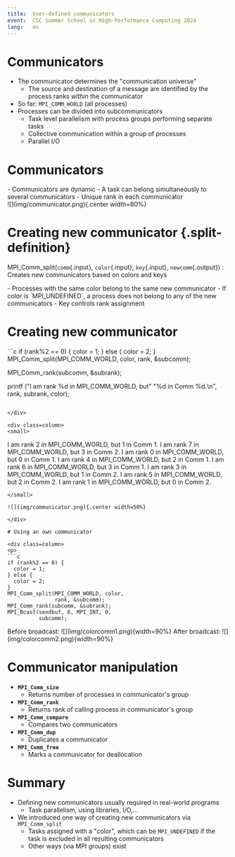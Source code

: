 ```yaml
---
title:  User-defined communicators
event:  CSC Summer School in High-Performance Computing 2024
lang:   en
---
```


# Communicators

- The communicator determines the "communication universe"
    - The source and destination of a message are identified by the process ranks
      *within* the communicator
- So far: `MPI_COMM_WORLD` (all processes)
- Processes can be divided into subcommunicators
    - Task level parallelism with process groups performing separate tasks
    - Collective communication within a group of processes
    - Parallel I/O

# Communicators

<div class="column">
- Communicators are dynamic
- A task can belong simultaneously to several communicators
    - Unique rank in each communicator
</div>
<div class="column">
![](img/communicator.png){.center width=80%}
</div>


# Creating new communicator {.split-definition}

MPI_Comm_split(`comm`{.input}, `color`{.input}, `key`{.input}, `newcomm`{.output})
: Creates new communicators based on colors and keys

<p>
- Processes with the same color belong to the same new communicator
  - If color is `MPI_UNDEFINED`, a process does not belong to any of the new communicators
- Key controls rank assignment

# Creating new communicator

<div class=column>
```c
if (rank%2 == 0) {
    color = 1;
} else {
    color = 2;
}
MPI_Comm_split(MPI_COMM_WORLD, color,
    rank, &subcomm);

MPI_Comm_rank(subcomm, &subrank);

printf ("I am rank %d in MPI_COMM_WORLD, but"
    "%d in Comm %d.\n", rank, subrank,
    color);
```

</div>

<div class=column>
<small>
```
I am rank 2 in MPI_COMM_WORLD, but 1 in Comm 1.
I am rank 7 in MPI_COMM_WORLD, but 3 in Comm 2.
I am rank 0 in MPI_COMM_WORLD, but 0 in Comm 1.
I am rank 4 in MPI_COMM_WORLD, but 2 in Comm 1.
I am rank 6 in MPI_COMM_WORLD, but 3 in Comm 1.
I am rank 3 in MPI_COMM_WORLD, but 1 in Comm 2.
I am rank 5 in MPI_COMM_WORLD, but 2 in Comm 2.
I am rank 1 in MPI_COMM_WORLD, but 0 in Comm 2.
```
</small>

![](img/communicator.png){.center width=50%}

</div>

# Using an own communicator

<div class=column>
<p>
```c
if (rank%2 == 0) {
  color = 1;
} else {
  color = 2;
}
MPI_Comm_split(MPI_COMM_WORLD, color,
               rank, &subcomm);
MPI_Comm_rank(subcomm, &subrank);
MPI_Bcast(sendbuf, 8, MPI_INT, 0,
          subcomm);
```
</div>
<div class=column>
Before broadcast:
![](img/colorcomm1.png){width=90%}
After broadcast:
![](img/colorcomm2.png){width=90%}
</div>

# Communicator manipulation

- **`MPI_Comm_size`**
    - Returns number of processes in communicator's group
- **`MPI_Comm_rank`**
    - Returns rank of calling process in communicator's group
- **`MPI_Comm_compare`**
    - Compares two communicators
- **`MPI_Comm_dup`**
    - Duplicates a communicator
- **`MPI_Comm_free`**
    - Marks a communicator for deallocation

# Summary

- Defining new communicators usually required in real-world programs
    - Task parallelism, using libraries, I/O,...
- We introduced one way of creating new communicators via
  `MPI_Comm_split`
    - Tasks assigned with a "color", which can be `MPI_UNDEFINED` if
      the task is excluded in all resulting communicators
    - Other ways (via MPI groups) exist

